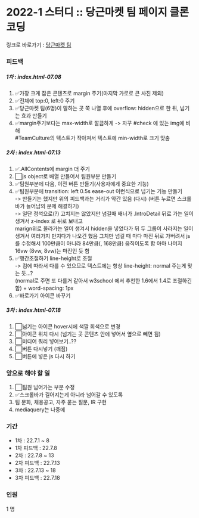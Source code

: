 <h1>
  2022-1 스터디 :: 당근마켓 팀 페이지 클론코딩
</h1>

링크로 바로가기 : <a href="https://kwakminjung.github.io/Clonecoding/">당근마켓 팀</a>

<h3>피드백</h3>
<h5>1차 : index.html-07.08</h5>
<ol>
  <li>✅가장 크게 잡은 콘텐츠로 margin 주기(마지막 가로로 큰 사진 제외)</li>
  <li>✅전체에 top:0, left:0 주기</li>
  <li>✅당근마켓 팀(6명)이 말하는 곳 쭉 나열 후에 overflow: hidden으로 한 뒤, 넘기는 효과 만들기</li>
  <li>✅margin주기보다는 max-width로 깔끔하게 -> 자꾸 #check 에 있는 img에 비해<br> #TeamCulture의 텍스트가 작아져서 텍스트에 min-width로 크기 맞춤</li>
</ol>
<h5>2차 : index.html-07.13</h5>
<ol>
  <li>✅.AllContents에 margin 더 주기</li>
  <li>⬜js object로 배열 만들어서 팀원부분 만들기</li>
  <li>✅팀원부분에 다음, 이전 버튼 만들기(사용자에게 중요한 기능)</li>
  <li>✅팀원부분에 transition: left 0.5s ease-out 이런식으로 넘기는 기능 만들기<br>
  -> 만들기는 했지만 위의 피드백과는 거리가 약간 있음 (다시) (버튼 누르면 스크롤바가 늘어남의 문제 해결하기)<br>
  -> 일단 정석으로(?) 고치지는 않았지만 넘길때 배너가 .IntroDetail 뒤로 가는 일이 생겨서 z-index 로 뒤로 보내고<br>
  marign위로 올라가는 일이 생겨서 hidden을 넣었다가 뒤 두 그룹이 사라지는 일이 생겨서 여러가지 만지다가 나오긴 했음 그치만 넘길 때 마다
  마진 뒤로 가버려서 js를 수정해서 100만큼이 아니라 84만큼(, 168만큼) 움직이도록 함 아마 나머지 16vw (8vw, 8vw)는 마진인 듯 함</li>
  <li>✅행간조절하기 line-height로 조절 <br>
  -> 컴에 따라서 다를 수 있으므로 텍스트에는 항상 line-height: normal 주는게 맞는 듯...?
  <br>(normal로 주면 또 다를거 같아서 w3school 에서 추천한 1.6에서 1.4로 조절하긴 함) + word-spacing: 1px</li>
  <li>✅바로가기 아이콘 바꾸기</li>
</ol>
<h5>3차 : index.html-07.18</h5>
<ol>
  <li>⬜넘기는 아이콘 hover시에 색깔 회색으로 변경</li>
  <li>⬜아이콘 위치 다시 (넘기는 곳 콘텐츠 안에 넣어서 옆으로 빼면 됨)</li>
  <li>⬜미디어 쿼리 넣어보기..??</li>
  <li>⬜버튼 다시넣기 (깨짐)</li>
  <li>⬜버튼에 넣은 js 다시 하기</li>
</ol>


<h3>앞으로 해야 할 일</h3>
<ol>
  <li>⬜팀원 넘어가는 부분 수정</li>
  <li>✅스크롤바가 길어지는게 아니라 넘어갈 수 있도록</li>
  <li>팀 문화, 채용공고, 자주 묻는 질문, IR 구현</li>
  <li>mediaquery는 나중에</li>
</ol>

<h3>기간</h3>
<ul>
  <li>1차 : 22.7.1 ~ 8</li>
  <li>1차 피드백 : 22.7.8</li>
  <li>2차 : 22.7.8 ~ 13</li>
  <li>2차 피드백 : 22.7.13</li>
  <li>3차 : 22.7.13 ~ 18</li>
  <li>3차 피드백 : 22.7.18</li>
</ul>
<h3>인원 </h3>1 명
